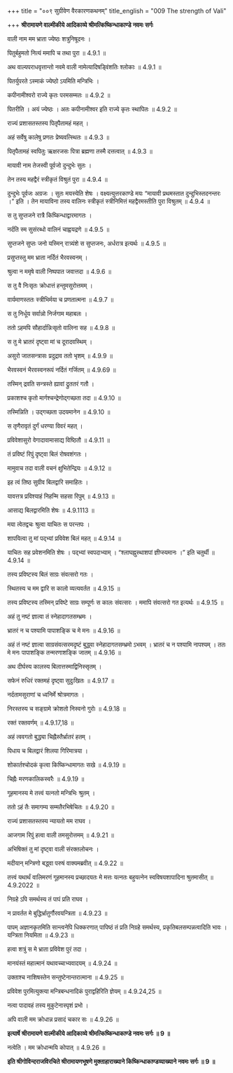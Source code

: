 +++
title = "००९ सुग्रीवेण वैरकारणकथनम्"
title_english = "009 The strength of Vali"

+++
**श्रीरामायणे वाल्मीकीये आदिकाव्ये श्रीमत्किष्किन्धाकाण्डे नवमः सर्गः**

वाली नाम मम भ्राता ज्येष्ठः शत्रुनिषूदनः ।

पितुर्बहुमतो नित्यं ममापि च तथा पुरा ॥ 4.9.1 ॥

अथ वाल्यपराधवृत्तान्तो नवमे वाली नामेत्यादिषड्विंशतिः श्लोकाः ॥ 4.9.1 ॥

पितर्युपरते ऽस्माकं ज्येष्ठो ऽयमिति मन्त्रिभिः ।

कपीनामीश्वरो राज्ये कृतः परमसम्मतः ॥ 4.9.2 ॥

पितरीति । अयं ज्येष्ठः । अतः कपीनामीश्वर इति राज्ये कृतः स्थापितः ॥ 4.9.2 ॥

राज्यं प्रशासतस्तस्य पितृपैतामहं महत् ।

अहं सर्वेषु कालेषु प्रणतः प्रेष्यवत्स्थितः ॥ 4.9.3 ॥

पितृपैतामहं स्वपितुः ऋक्षरजसः पित्रा ब्रह्मणा तस्मै दत्तत्वात् ॥ 4.9.3 ॥

मायावी नाम तेजस्वी पूर्वजो दुन्दुभेः सुतः ।

तेन तस्य महद्वैरं स्त्रीकृतं विश्रुतं पुरा ॥ 4.9.4 ॥

दुन्दुभेः पूर्वजः अग्रजः । सुतः मयस्येति शेषः । वक्ष्यत्युत्तरकाण्डे मयः “मायावी प्रथमस्तात दुन्दुभिस्तदनन्तरः ।” इति । तेन मायाविना तस्य वालिनः स्त्रीकृतं स्त्रीनिमित्तं महद्वैरमस्तीति पुरा विश्रुतम् ॥ 4.9.4 ॥

स तु सुप्तजने रात्रै किष्किन्धाद्वारमागतः ।

नर्दति स्म सुसंरब्धो वालिनं चाह्वयद्रणे ॥ 4.9.5 ॥

सुप्तजने सुप्तः जनो यस्मिन् रात्र्यंशे स सुप्तजनः, अर्धरात्र इत्यर्थः ॥ 4.9.5 ॥

प्रसुप्तस्तु मम भ्राता नर्दितं भैरवस्वनम् ।

श्रुत्वा न ममृषे वाली निष्पपात जवात्तदा ॥ 4.9.6 ॥

स तु वै निःसृतः क्रोधात्तं हन्तुमसुरोत्तमम् ।

वार्यमाणस्ततः स्त्रीभिर्मया च प्रणतात्मना ॥ 4.9.7 ॥

स तु निर्धूय सर्वान्नो निर्जगाम महाबलः ।

ततो ऽहमपि सौहार्दान्निःसृतो वालिना सह ॥ 4.9.8 ॥

स तु मे भ्रातरं दृष्ट्वा मां च दूरादवस्थिम् ।

असुरो जातसन्त्रासः प्रदुद्राव ततो भृशम् ॥ 4.9.9 ॥

भैरवस्वनं भैरवस्वनरूपं नर्दितं गर्जितम् ॥ 4.9.69 ॥

तस्मिन् द्रवति सन्त्रस्ते ह्यावां द्रुततरं गतौ ।

प्रकाशश्च कृतो मार्गश्चन्द्रेणोद्गच्छता तदा ॥ 4.9.10 ॥

तस्मिन्निति । उद्गच्छता उदयमानेन ॥ 4.9.10 ॥

स तृणैरावृतं दुर्गं धरण्या विवरं महत् ।

प्रविवेशासुरो वेगादावामासाद्य विष्ठितौ ॥ 4.9.11 ॥

तं प्रविष्टं रिपुं दृष्ट्वा बिलं रोषवशंगतः ।

मामुवाच तदा वाली वचनं क्षुभितेन्द्रियः ॥ 4.9.12 ॥

इह त्वं तिष्ठ सुग्रीव बिलद्वारि समाहितः ।

यावत्तत्र प्रविश्याहं निहन्मि सहसा रिपुम् ॥ 4.9.13 ॥

आसाद्य बिलद्वारमिति शेषः ॥ 4.9.1113 ॥

मया त्वेतद्वचः श्रुत्वा याचितः स परन्तपः ।

शापयित्वा तु मां पद्भ्यां प्रविवेश बिलं महत् ॥ 4.9.14 ॥

याचितः सह प्रवेशनमिति शेषः । पद्भ्यां स्वपदाभ्याम् । “श्लाघह्नुस्थाशपां ज्ञीप्स्यमानः ।” इति चतुर्थी ॥ 4.9.14 ॥

तस्य प्रविष्टस्य बिलं साग्रः संवत्सरो गतः ।

स्थितस्य च मम द्वारि स कालो व्यत्यवर्तत ॥ 4.9.15 ॥

तस्य प्रविष्टस्य तस्मिन् प्रविष्टे साग्रः सम्पूर्णः स कालः संवत्सरः । ममापि संवत्सरो गत इत्यर्थः ॥ 4.9.15 ॥

अहं तु नष्टं ज्ञात्वा तं स्नेहादागतसम्भ्रमः ।

भ्रातरं न च पश्यामि पापाशङ्कि च मे मनः ॥ 4.9.16 ॥

अहं तं नष्टं ज्ञात्वा साग्रसंवत्सरमदृष्टं बुद्ध्वा स्नेहादागतसम्भ्रमो ऽभवम् । भ्रातरं च न पश्यामि नापश्यम् । ततः मे मनः पापाशङ्कि तन्मरणाशङ्कि जातम् ॥ 4.9.16 ॥

अथ दीर्घस्य कालस्य बिलात्तस्माद्विनिस्सृतम् ।

सफेनं रुधिरं रक्तमहं दृष्ट्वा सुदुःखितः ॥ 4.9.17 ॥

नर्दतामसुराणां च ध्वनिर्मे श्रोत्रमागतः ।

निरस्तस्य च सङ्ग्रामे क्रोशतो निस्वनो गुरोः ॥ 4.9.18 ॥

रक्तं रक्तवर्णम् ॥ 4.9.17,18 ॥

अहं त्ववगतो बुद्ध्या चिह्नैस्तैर्भ्रातरं हतम् ।

पिधाय च बिलद्वारं शिलया गिरिमात्रया ।

शोकार्तश्चोदकं कृत्वा किष्किन्धामागतः सखे ॥ 4.9.19 ॥

चिह्नैः मरणकालिकस्वरैः ॥ 4.9.19 ॥

गूहमानस्य मे तत्त्वं यत्नतो मन्त्रिभिः श्रुतम् ।

ततो ऽहं तैः समागम्य सम्मतैरभिषेचितः ॥ 4.9.20 ॥

राज्यं प्रशासतस्तस्य न्यायतो मम राघव ।

आजगाम रिपुं हत्वा वाली तमसुरोत्तमम् ॥ 4.9.21 ॥

अभिषिक्तं तु मां दृष्ट्वा वाली संरक्तलोचनः ।

मदीयान् मन्त्रिणो बद्ध्वा परुषं वाक्यमब्रवीत् ॥ 4.9.22 ॥

तत्त्वं यथार्थं वालिमरणं गूहमानस्य प्रच्छादयतः मे मत्तः यत्नतः बहुयत्नेन स्वविषयशापादिना श्रुतमासीत् ॥ 4.9.2022 ॥

निग्रहे ऽपि समर्थस्य तं पापं प्रति राघव ।

न प्रावर्तत मे बुद्धिर्भ्रातुर्गौरवयन्त्रिता ॥ 4.9.23 ॥

पापम् अज्ञानकृतमिति सान्त्वनेपि धिक्करणात् पापिष्ठं तं प्रति निग्रहे समर्थस्य, प्रकृतिबलसम्पन्नत्वादिति भावः । यन्त्रिता नियमिता ॥ 4.9.23 ॥

हत्वा शत्रुं स मे भ्राता प्रविवेश पुरं तदा ।

मानयंस्तं महात्मानं यथावच्चाभ्यवादयम् ॥ 4.9.24 ॥

उक्ताश्च नाशिषस्तेन सन्तुष्टेनान्तरात्माना ॥ 4.9.25 ॥

प्रविवेश पुरमित्युक्त्या मन्त्रिबन्धनादिकं पुराद्वहिरिति ज्ञेयम् ॥ 4.9.24,25 ॥

नत्वा पादावहं तस्य मुकुटेनास्पृशं प्रभो ।

अपि वाली मम क्रोधान्न प्रसादं चकार सः ॥ 4.9.26 ॥

**इत्यार्षे श्रीरामायणे वाल्मीकीये आदिकाव्ये श्रीमत्किष्किन्धाकाण्डे नवमः सर्गः ॥ 9 ॥**

नत्वेति । मम क्रोधान्मयि कोपात् ॥ 4.9.26 ॥

**इति श्रीगोविन्दराजविरचिते श्रीरामायणभूषणे मुक्ताहाराख्याने किष्किन्धाकाण्डव्याख्याने नवमः सर्गः ॥ 9 ॥**
